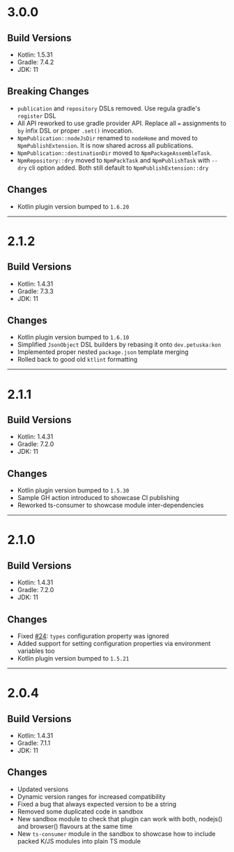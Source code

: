 # 3.0.0

## Build Versions

* Kotlin: 1.5.31
* Gradle: 7.4.2
* JDK: 11

## Breaking Changes

* `publication` and `repository` DSLs removed. Use regula gradle's `register` DSL
* All API reworked to use gradle provider API. Replace all `=` assignments to `by` infix DSL or proper `.set()`
  invocation.
* `NpmPublication::nodeJsDir` renamed to `nodeHome` and moved to `NpmPublishExtension`. It is now shared across all
  publications.
* `NpmPublication::destinationDir` moved to `NpmPackageAssembleTask`.
* `NpmRepository::dry` moved to `NpmPackTask` and `NpmPublishTask` with `--dry` cli option added. Both still default
  to `NpmPublishExtension::dry`

## Changes

* Kotlin plugin version bumped to `1.6.20`

---

# 2.1.2

## Build Versions

* Kotlin: 1.4.31
* Gradle: 7.3.3
* JDK: 11

## Changes

* Kotlin plugin version bumped to `1.6.10`
* Simplified `JsonObject` DSL builders by rebasing it onto `dev.petuska:kon`
* Implemented proper nested `package.json` template merging
* Rolled back to good old `ktlint` formatting

---

# 2.1.1

## Build Versions

* Kotlin: 1.4.31
* Gradle: 7.2.0
* JDK: 11

## Changes

* Kotlin plugin version bumped to `1.5.30`
* Sample GH action introduced to showcase CI publishing
* Reworked ts-consumer to showcase module inter-dependencies

---

# 2.1.0

## Build Versions

* Kotlin: 1.4.31
* Gradle: 7.2.0
* JDK: 11

## Changes

* Fixed [#24](https://github.com/mpetuska/npm-publish/issues/24): `types` configuration property was ignored
* Added support for setting configuration properties via environment variables too
* Kotlin plugin version bumped to `1.5.21`

---

# 2.0.4

## Build Versions

* Kotlin: 1.4.31
* Gradle: 7.1.1
* JDK: 11

## Changes

* Updated versions
* Dynamic version ranges for increased compatibility
* Fixed a bug that always expected version to be a string
* Removed some duplicated code in sandbox
* New sandbox module to check that plugin can work with both, nodejs() and browser() flavours at the same time
* New `ts-consumer` module in the sandbox to showcase how to include packed K/JS modules into plain TS module

